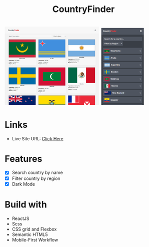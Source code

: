 <h1 align="center"> CountryFinder <h1/>

<img width="60%" src="./src/img/design-web.png" alt="web image"/>
<img width="27%" src="./src/img/design-mobile-dark.png" alt="mobile image"/>

# Links

- Live Site URL: [Click Here](https://country-finder-pearl.vercel.app/)

# Features

- [x] Search country by name
- [x] Filter country by region
- [x] Dark Mode

# Build with

- ReactJS
- Scss
- CSS grid and Flexbox
- Semantic HTML5
- Mobile-First Workflow
